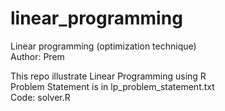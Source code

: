 # linear_programming
Linear programming (optimization technique)<br>
Author: Prem

This repo illustrate Linear Programming using R <br>
Problem Statement is in lp_problem_statement.txt<br>
Code: solver.R
